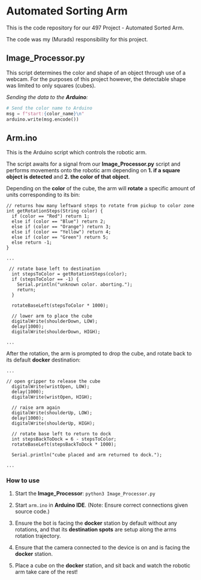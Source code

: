 # Automated Sorting Arm
This is the code repository for our 497 Project - Automated Sorted Arm.

The code was my (Murads) responsibility for this project.

## Image_Processor.py
This script determines the color and shape of an object through use of a webcam. For the purposes of this project however, the detectable shape was limited to only squares (cubes). 

*Sending the data to the **Arduino**:*
```python
# Send the color name to Arduino
msg = f"start:{color_name}\n"
arduino.write(msg.encode())
```
## Arm.ino
This is the Arduino script which controls the robotic arm. 

The script awaits for a signal from our **Image_Processor.py** script and performs movements onto the robotic arm depending on **1. if a square object is detected** and **2. the color of that object**.

Depending on the **color** of the cube, the arm will **rotate** a specific amount of units corresponding to its bin:

```
// returns how many leftward steps to rotate from pickup to color zone
int getRotationSteps(String color) {
  if (color == "Red") return 1;
  else if (color == "Blue") return 2;
  else if (color == "Orange") return 3;
  else if (color == "Yellow") return 4;
  else if (color == "Green") return 5;
  else return -1;
}
```

```
...

 // rotate base left to destination
  int stepsToColor = getRotationSteps(color);
  if (stepsToColor == -1) {
    Serial.println("unknown color. aborting.");
    return;
  }

  rotateBaseLeft(stepsToColor * 1000);

  // lower arm to place the cube
  digitalWrite(shoulderDown, LOW);
  delay(1000);
  digitalWrite(shoulderDown, HIGH);
  
...
  ```

After the rotation, the arm is prompted to drop the cube, and rotate back to its default **docker** destination:

```
...

// open gripper to release the cube
  digitalWrite(wristOpen, LOW);
  delay(1000);
  digitalWrite(wristOpen, HIGH);

  // raise arm again
  digitalWrite(shoulderUp, LOW);
  delay(1000);
  digitalWrite(shoulderUp, HIGH);

  // rotate base left to return to dock
  int stepsBackToDock = 6 - stepsToColor;
  rotateBaseLeft(stepsBackToDock * 1000);

  Serial.println("cube placed and arm returned to dock.");

...
```

### How to use
1. Start the **Image_Processor**: `python3 Image_Processor.py`

 2. Start `arm.ino` in **Arduino IDE**.
(Note: Ensure correct connections given source code.)

 3. Ensure the bot is facing the **docker** station by default without any rotations, and that its **destination spots** are setup along the arms rotation trajectory.

 4. Ensure that the camera connected to the device is on and is facing the **docker** station.

 5. Place a cube on the **docker** station, and sit back and watch the robotic arm take care of the rest!



